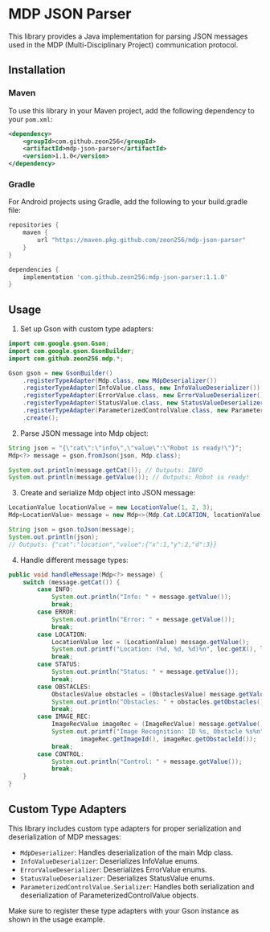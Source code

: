# MDP JSON Parser

This library provides a Java implementation for parsing JSON messages used in the MDP (Multi-Disciplinary Project) communication protocol.

## Installation

### Maven

To use this library in your Maven project, add the following dependency to your `pom.xml`:

```xml
<dependency>
    <groupId>com.github.zeon256</groupId>
    <artifactId>mdp-json-parser</artifactId>
    <version>1.1.0</version>
</dependency>
```

### Gradle

For Android projects using Gradle, add the following to your build.gradle file:

```gradle
repositories {
    maven {
        url "https://maven.pkg.github.com/zeon256/mdp-json-parser"
    }
}

dependencies {
    implementation 'com.github.zeon256:mdp-json-parser:1.1.0'
}
```

## Usage
1. Set up Gson with custom type adapters:

```java
import com.google.gson.Gson;
import com.google.gson.GsonBuilder;
import com.github.zeon256.mdp.*;

Gson gson = new GsonBuilder()
    .registerTypeAdapter(Mdp.class, new MdpDeserializer())
    .registerTypeAdapter(InfoValue.class, new InfoValueDeserializer())
    .registerTypeAdapter(ErrorValue.class, new ErrorValueDeserializer())
    .registerTypeAdapter(StatusValue.class, new StatusValueDeserializer())
    .registerTypeAdapter(ParameterizedControlValue.class, new ParameterizedControlValue.Serializer())
    .create();
```

2. Parse JSON message into Mdp object:

```java
String json = "{\"cat\":\"info\",\"value\":\"Robot is ready!\"}";
Mdp<?> message = gson.fromJson(json, Mdp.class);

System.out.println(message.getCat()); // Outputs: INFO
System.out.println(message.getValue()); // Outputs: Robot is ready!
```

3. Create and serialize Mdp object into JSON message:

```java
LocationValue locationValue = new LocationValue(1, 2, 3);
Mdp<LocationValue> message = new Mdp<>(Mdp.Cat.LOCATION, locationValue);

String json = gson.toJson(message);
System.out.println(json);
// Outputs: {"cat":"location","value":{"x":1,"y":2,"d":3}}
```

4. Handle different message types:

```java
public void handleMessage(Mdp<?> message) {
    switch (message.getCat()) {
        case INFO:
            System.out.println("Info: " + message.getValue());
            break;
        case ERROR:
            System.out.println("Error: " + message.getValue());
            break;
        case LOCATION:
            LocationValue loc = (LocationValue) message.getValue();
            System.out.printf("Location: (%d, %d, %d)%n", loc.getX(), loc.getY(), loc.getD());
            break;
        case STATUS:
            System.out.println("Status: " + message.getValue());
            break;
        case OBSTACLES:
            ObstaclesValue obstacles = (ObstaclesValue) message.getValue();
            System.out.println("Obstacles: " + obstacles.getObstacles());
            break;
        case IMAGE_REC:
            ImageRecValue imageRec = (ImageRecValue) message.getValue();
            System.out.printf("Image Recognition: ID %s, Obstacle %s%n",
                    imageRec.getImageId(), imageRec.getObstacleId());
            break;
        case CONTROL:
            System.out.println("Control: " + message.getValue());
            break;
    }
}
```

## Custom Type Adapters

This library includes custom type adapters for proper serialization and deserialization of MDP messages:

- `MdpDeserializer`: Handles deserialization of the main Mdp class.
- `InfoValueDeserializer`: Deserializes InfoValue enums.
- `ErrorValueDeserializer`: Deserializes ErrorValue enums.
- `StatusValueDeserializer`: Deserializes StatusValue enums.
- `ParameterizedControlValue.Serializer`: Handles both serialization and deserialization of ParameterizedControlValue objects.

Make sure to register these type adapters with your Gson instance as shown in the usage example.


